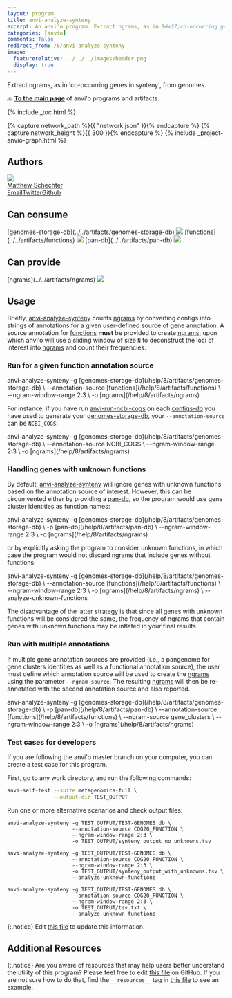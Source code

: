 ```yaml
---
layout: program
title: anvi-analyze-synteny
excerpt: An anvi'o program. Extract ngrams, as in &#x27;co-occurring genes in synteny&#x27;, from genomes.
categories: [anvio]
comments: false
redirect_from: /8/anvi-analyze-synteny
image:
  featurerelative: ../../../images/header.png
  display: true
---
```


Extract ngrams, as in &#x27;co-occurring genes in synteny&#x27;, from genomes.

🔙 **[To the main page](../../)** of anvi'o programs and artifacts.


{% include _toc.html %}
<div id="svg" class="subnetwork"></div>
{% capture network_path %}{{ "network.json" }}{% endcapture %}
{% capture network_height %}{{ 300 }}{% endcapture %}
{% include _project-anvio-graph.html %}


## Authors

<div class="anvio-person"><div class="anvio-person-info"><div class="anvio-person-photo"><img class="anvio-person-photo-img" src="../../images/authors/mschecht.jpg" /></div><div class="anvio-person-info-box"><a href="/people/mschecht" target="_blank"><span class="anvio-person-name">Matthew Schechter</span></a><div class="anvio-person-social-box"><a href="mailto:mschechter@uchicago.edu" class="person-social" target="_blank"><i class="fa fa-fw fa-envelope-square"></i>Email</a><a href="http://twitter.com/mschecht_bio" class="person-social" target="_blank"><i class="fa fa-fw fa-twitter-square"></i>Twitter</a><a href="http://github.com/mschecht" class="person-social" target="_blank"><i class="fa fa-fw fa-github"></i>Github</a></div></div></div></div>



## Can consume


<p style="text-align: left" markdown="1"><span class="artifact-r">[genomes-storage-db](../../artifacts/genomes-storage-db) <img src="../../images/icons/DB.png" class="artifact-icon-mini" /></span> <span class="artifact-r">[functions](../../artifacts/functions) <img src="../../images/icons/CONCEPT.png" class="artifact-icon-mini" /></span> <span class="artifact-r">[pan-db](../../artifacts/pan-db) <img src="../../images/icons/DB.png" class="artifact-icon-mini" /></span></p>


## Can provide


<p style="text-align: left" markdown="1"><span class="artifact-p">[ngrams](../../artifacts/ngrams) <img src="../../images/icons/CONCEPT.png" class="artifact-icon-mini" /></span></p>


## Usage


Briefly, <span class="artifact-p">[anvi-analyze-synteny](/help/8/programs/anvi-analyze-synteny)</span> counts <span class="artifact-n">[ngrams](/help/8/artifacts/ngrams)</span> by converting contigs into strings of annotations for a given user-defined source of gene annotation. A source annotation for <span class="artifact-n">[functions](/help/8/artifacts/functions)</span> **must** be provided to create <span class="artifact-n">[ngrams](/help/8/artifacts/ngrams)</span>, upon which anvi'o will use a sliding window of size `N` to deconstruct the loci of interest into <span class="artifact-n">[ngrams](/help/8/artifacts/ngrams)</span> and count their frequencies.

### Run for a given function annotation source

<div class="codeblock" markdown="1">
anvi&#45;analyze&#45;synteny &#45;g <span class="artifact&#45;n">[genomes&#45;storage&#45;db](/help/8/artifacts/genomes&#45;storage&#45;db)</span> \
                     &#45;&#45;annotation&#45;source <span class="artifact&#45;n">[functions](/help/8/artifacts/functions)</span> \
                     &#45;&#45;ngram&#45;window&#45;range 2:3 \
                     &#45;o <span class="artifact&#45;n">[ngrams](/help/8/artifacts/ngrams)</span>
</div>

For instance, if you have run <span class="artifact-p">[anvi-run-ncbi-cogs](/help/8/programs/anvi-run-ncbi-cogs)</span> on each <span class="artifact-n">[contigs-db](/help/8/artifacts/contigs-db)</span> you have used to generate your <span class="artifact-n">[genomes-storage-db](/help/8/artifacts/genomes-storage-db)</span>, your `--annotation-source` can be `NCBI_COGS`:

<div class="codeblock" markdown="1">
anvi&#45;analyze&#45;synteny &#45;g <span class="artifact&#45;n">[genomes&#45;storage&#45;db](/help/8/artifacts/genomes&#45;storage&#45;db)</span> \
                     &#45;&#45;annotation&#45;source NCBI_COGS \
                     &#45;&#45;ngram&#45;window&#45;range 2:3 \
                     &#45;o <span class="artifact&#45;n">[ngrams](/help/8/artifacts/ngrams)</span>
</div>


### Handling genes with unknown functions 

By default, <span class="artifact-p">[anvi-analyze-synteny](/help/8/programs/anvi-analyze-synteny)</span> will ignore genes with unknown functions based on the annotation source of interest. However, this can be circumvented either by providing a <span class="artifact-n">[pan-db](/help/8/artifacts/pan-db)</span>, so the program would use gene cluster identities as function names:

<div class="codeblock" markdown="1">
anvi&#45;analyze&#45;synteny &#45;g <span class="artifact&#45;n">[genomes&#45;storage&#45;db](/help/8/artifacts/genomes&#45;storage&#45;db)</span> \
                     &#45;p <span class="artifact&#45;n">[pan&#45;db](/help/8/artifacts/pan&#45;db)</span> \
                     &#45;&#45;ngram&#45;window&#45;range 2:3 \
                     &#45;o <span class="artifact&#45;n">[ngrams](/help/8/artifacts/ngrams)</span>
</div>

or by explicitly asking the program to consider unknown functions, in which case the program would not discard ngrams that include genes without functions:

<div class="codeblock" markdown="1">
anvi&#45;analyze&#45;synteny &#45;g <span class="artifact&#45;n">[genomes&#45;storage&#45;db](/help/8/artifacts/genomes&#45;storage&#45;db)</span> \
                     &#45;&#45;annotation&#45;source <span class="artifact&#45;n">[functions](/help/8/artifacts/functions)</span> \
                     &#45;&#45;ngram&#45;window&#45;range 2:3 \
                     &#45;o <span class="artifact&#45;n">[ngrams](/help/8/artifacts/ngrams)</span> \
                     &#45;&#45;analyze&#45;unknown&#45;functions
</div>

The disadvantage of the latter strategy is that since all genes with unknown functions will be considered the same, the frequency of ngrams that contain genes with unknown functions may be inflated in your final results.

### Run with multiple annotations

If multiple gene annotation sources are provided (i.e., a pangenome for gene clusters identities as well as a functional annotation source), the user must define which annotation source will be used to create the <span class="artifact-n">[ngrams](/help/8/artifacts/ngrams)</span> using the parameter `--ngram-source`. The resulting <span class="artifact-n">[ngrams](/help/8/artifacts/ngrams)</span> will then be re-annotated with the second annotation source and also reported. 

<div class="codeblock" markdown="1">
anvi&#45;analyze&#45;synteny &#45;g <span class="artifact&#45;n">[genomes&#45;storage&#45;db](/help/8/artifacts/genomes&#45;storage&#45;db)</span> \
                     &#45;p <span class="artifact&#45;n">[pan&#45;db](/help/8/artifacts/pan&#45;db)</span> \
                     &#45;&#45;annotation&#45;source <span class="artifact&#45;n">[functions](/help/8/artifacts/functions)</span> \
                     &#45;&#45;ngram&#45;source gene_clusters \
                     &#45;&#45;ngram&#45;window&#45;range 2:3 \
                     &#45;o <span class="artifact&#45;n">[ngrams](/help/8/artifacts/ngrams)</span>
</div>

### Test cases for developers

If you are following the anvi'o master branch on your computer, you can create a test case for this program.

First, go to any work directory, and run the following commands:

``` bash
anvi-self-test --suite metagenomics-full \
               --output-dir TEST_OUTPUT
```

Run one or more alternative scenarios and check output files:

```
anvi-analyze-synteny -g TEST_OUTPUT/TEST-GENOMES.db \
                     --annotation-source COG20_FUNCTION \
                     --ngram-window-range 2:3 \
                     -o TEST_OUTPUT/synteny_output_no_unknowns.tsv

anvi-analyze-synteny -g TEST_OUTPUT/TEST-GENOMES.db \
                     --annotation-source COG20_FUNCTION \
                     --ngram-window-range 2:3 \
                     -o TEST_OUTPUT/synteny_output_with_unknowns.tsv \
                     --analyze-unknown-functions

anvi-analyze-synteny -g TEST_OUTPUT/TEST-GENOMES.db \
                     --annotation-source COG20_FUNCTION \
                     --ngram-window-range 2:3 \
                     -o TEST_OUTPUT/tsv.txt \
                     --analyze-unknown-functions
```


{:.notice}
Edit [this file](https://github.com/merenlab/anvio/tree/master/anvio/docs/programs/anvi-analyze-synteny.md) to update this information.


## Additional Resources



{:.notice}
Are you aware of resources that may help users better understand the utility of this program? Please feel free to edit [this file](https://github.com/merenlab/anvio/tree/master/bin/anvi-analyze-synteny) on GitHub. If you are not sure how to do that, find the `__resources__` tag in [this file](https://github.com/merenlab/anvio/blob/master/bin/anvi-interactive) to see an example.
